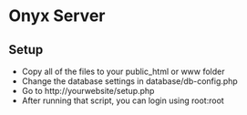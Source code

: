 # Onyx Server

## Setup
* Copy all of the files to your public_html or www folder
* Change the database settings in database/db-config.php
* Go to http://yourwebsite/setup.php
* After running that script, you can login using root:root

